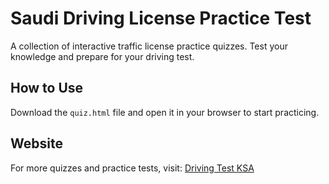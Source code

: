# Saudi Driving License Practice Test  
A collection of interactive traffic license practice quizzes. Test your knowledge and prepare for your driving test.

## How to Use
Download the `quiz.html` file and open it in your browser to start practicing.

## Website  
For more quizzes and practice tests, visit: [Driving Test KSA](https://drivingtestksa.com)
<meta name="google-site-verification" content="QP2-uTToVQqDwy3rA6U_Bv5urqVcnxSMWXCZshpFaFE" />
